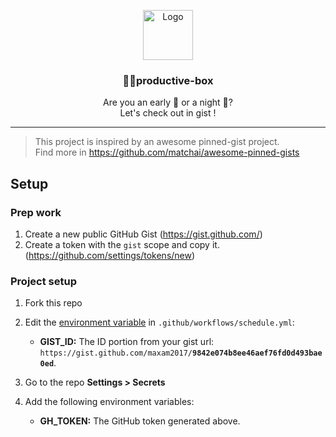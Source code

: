 <p align="center">
  <a href="http://lovera.maxam.now.sh/">
    <img src="https://cultofthepartyparrot.com/parrots/hd/parrot.gif" alt="Logo" height="80">
  </a>
  <h3 align="center">📌✨productive-box</h3>
  <p align="center">
    Are you an early 🐤 or a night 🦉?
    <br/>
    Let's check out in gist !
</p>

---

> This project is inspired by an awesome pinned-gist project.<br/>Find more in https://github.com/matchai/awesome-pinned-gists

## Setup

### Prep work
1. Create a new public GitHub Gist (https://gist.github.com/)
2. Create a token with the `gist` scope and copy it. (https://github.com/settings/tokens/new)

### Project setup

1. Fork this repo
2. Edit the [environment variable](https://github.com/matchai/waka-box/blob/master/.github/workflows/schedule.yml#L13-L15) in `.github/workflows/schedule.yml`:

   - **GIST_ID:** The ID portion from your gist url: `https://gist.github.com/maxam2017/`**`9842e074b8ee46aef76fd0d493bae0ed`**.

3. Go to the repo **Settings > Secrets**
4. Add the following environment variables:
   - **GH_TOKEN:** The GitHub token generated above.

